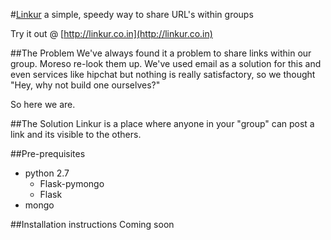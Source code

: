 #[Linkur](http://linkur.co.in)
a simple, speedy way to share URL's within groups

Try it out @ [http://linkur.co.in](http://linkur.co.in)

##The Problem
We've always found it a problem to share links within our group. Moreso re-look them up. We've used email as a solution for this and even services like hipchat but nothing is really satisfactory, so we thought "Hey, why not build one ourselves?" 

So here we are. 

##The Solution
Linkur is a place where anyone in your "group" can post a link and its visible to the others. 

##Pre-prequisites
* python 2.7
    * Flask-pymongo
    * Flask
* mongo

##Installation instructions
Coming soon
